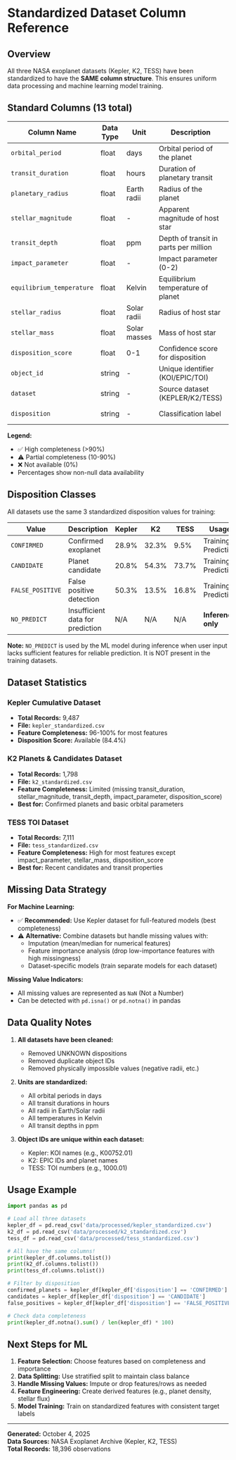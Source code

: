# Standardized Dataset Column Reference

## Overview
All three NASA exoplanet datasets (Kepler, K2, TESS) have been standardized to have the **SAME column structure**. This ensures uniform data processing and machine learning model training.

## Standard Columns (13 total)

| Column Name | Data Type | Unit | Description | Kepler | K2 | TESS |
|-------------|-----------|------|-------------|--------|-----|------|
| `orbital_period` | float | days | Orbital period of the planet | ✅ 100% | ✅ 98.5% | ✅ 98.6% |
| `transit_duration` | float | hours | Duration of planetary transit | ✅ 100% | ❌ 0% | ✅ 100% |
| `planetary_radius` | float | Earth radii | Radius of the planet | ✅ 96.2% | ⚠️ 74.7% | ✅ 93.5% |
| `stellar_magnitude` | float | - | Apparent magnitude of host star | ✅ 100% | ❌ 0% | ✅ 100% |
| `transit_depth` | float | ppm | Depth of transit in parts per million | ✅ 96.2% | ❌ 0% | ✅ 100% |
| `impact_parameter` | float | - | Impact parameter (0-2) | ✅ 96.2% | ❌ 0% | ❌ 0% |
| `equilibrium_temperature` | float | Kelvin | Equilibrium temperature of planet | ✅ 96.2% | ⚠️ 13.9% | ✅ 96.3% |
| `stellar_radius` | float | Solar radii | Radius of host star | ✅ 96.2% | ✅ 96.4% | ✅ 93.5% |
| `stellar_mass` | float | Solar masses | Mass of host star | ✅ 96.2% | ⚠️ 49.0% | ❌ 0% |
| `disposition_score` | float | 0-1 | Confidence score for disposition | ✅ 84.4% | ❌ 0% | ❌ 0% |
| `object_id` | string | - | Unique identifier (KOI/EPIC/TOI) | ✅ 100% | ✅ 100% | ✅ 100% |
| `dataset` | string | - | Source dataset (KEPLER/K2/TESS) | ✅ 100% | ✅ 100% | ✅ 100% |
| `disposition` | string | - | Classification label | ✅ 100% | ✅ 100% | ✅ 100% |

**Legend:**
- ✅ High completeness (>90%)
- ⚠️ Partial completeness (10-90%)
- ❌ Not available (0%)
- Percentages show non-null data availability

## Disposition Classes

All datasets use the same 3 standardized disposition values for training:

| Value | Description | Kepler | K2 | TESS | Usage |
|-------|-------------|--------|-----|------|-------|
| `CONFIRMED` | Confirmed exoplanet | 28.9% | 32.3% | 9.5% | Training & Prediction |
| `CANDIDATE` | Planet candidate | 20.8% | 54.3% | 73.7% | Training & Prediction |
| `FALSE_POSITIVE` | False positive detection | 50.3% | 13.5% | 16.8% | Training & Prediction |
| `NO_PREDICT` | Insufficient data for prediction | N/A | N/A | N/A | **Inference only** |

**Note:** `NO_PREDICT` is used by the ML model during inference when user input lacks sufficient features for reliable prediction. It is NOT present in the training datasets.

## Dataset Statistics

### Kepler Cumulative Dataset
- **Total Records:** 9,487
- **File:** `kepler_standardized.csv`
- **Feature Completeness:** 96-100% for most features
- **Disposition Score:** Available (84.4%)

### K2 Planets & Candidates Dataset
- **Total Records:** 1,798
- **File:** `k2_standardized.csv`
- **Feature Completeness:** Limited (missing transit_duration, stellar_magnitude, transit_depth, impact_parameter, disposition_score)
- **Best for:** Confirmed planets and basic orbital parameters

### TESS TOI Dataset
- **Total Records:** 7,111
- **File:** `tess_standardized.csv`
- **Feature Completeness:** High for most features except impact_parameter, stellar_mass, disposition_score
- **Best for:** Recent candidates and transit properties

## Missing Data Strategy

**For Machine Learning:**
- ✅ **Recommended:** Use Kepler dataset for full-featured models (best completeness)
- ⚠️ **Alternative:** Combine datasets but handle missing values with:
  - Imputation (mean/median for numerical features)
  - Feature importance analysis (drop low-importance features with high missingness)
  - Dataset-specific models (train separate models for each dataset)

**Missing Value Indicators:**
- All missing values are represented as `NaN` (Not a Number)
- Can be detected with `pd.isna()` or `pd.notna()` in pandas

## Data Quality Notes

1. **All datasets have been cleaned:**
   - Removed UNKNOWN dispositions
   - Removed duplicate object IDs
   - Removed physically impossible values (negative radii, etc.)

2. **Units are standardized:**
   - All orbital periods in days
   - All transit durations in hours
   - All radii in Earth/Solar radii
   - All temperatures in Kelvin
   - All transit depths in ppm

3. **Object IDs are unique within each dataset:**
   - Kepler: KOI names (e.g., K00752.01)
   - K2: EPIC IDs and planet names
   - TESS: TOI numbers (e.g., 1000.01)

## Usage Example

```python
import pandas as pd

# Load all three datasets
kepler_df = pd.read_csv('data/processed/kepler_standardized.csv')
k2_df = pd.read_csv('data/processed/k2_standardized.csv')
tess_df = pd.read_csv('data/processed/tess_standardized.csv')

# All have the same columns!
print(kepler_df.columns.tolist())
print(k2_df.columns.tolist())
print(tess_df.columns.tolist())

# Filter by disposition
confirmed_planets = kepler_df[kepler_df['disposition'] == 'CONFIRMED']
candidates = kepler_df[kepler_df['disposition'] == 'CANDIDATE']
false_positives = kepler_df[kepler_df['disposition'] == 'FALSE_POSITIVE']

# Check data completeness
print(kepler_df.notna().sum() / len(kepler_df) * 100)
```

## Next Steps for ML

1. **Feature Selection:** Choose features based on completeness and importance
2. **Data Splitting:** Use stratified split to maintain class balance
3. **Handle Missing Values:** Impute or drop features/rows as needed
4. **Feature Engineering:** Create derived features (e.g., planet density, stellar flux)
5. **Model Training:** Train on standardized features with consistent target labels

---

**Generated:** October 4, 2025  
**Data Sources:** NASA Exoplanet Archive (Kepler, K2, TESS)  
**Total Records:** 18,396 observations
